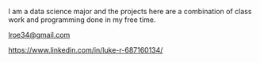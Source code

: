 

I am a data science major and the projects here are a combination of class work and programming done in my free time.

lroe34@gmail.com

https://www.linkedin.com/in/luke-r-687160134/

<!---
lroe34/lroe34 is a ✨ special ✨ repository because its `README.md` (this file) appears on your GitHub profile.
You can click the Preview link to take a look at your changes.
--->
